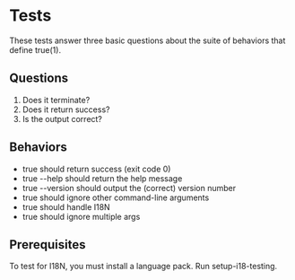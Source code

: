# Tests

These tests answer three basic questions about the suite of behaviors that define true(1).


## Questions

1. Does it terminate?
1. Does it return success?
1. Is the output correct?

## Behaviors

- true should return success (exit code 0)
- true --help should return the help message
- true --version should output the (correct) version number
- true should ignore other command-line arguments
- true should handle I18N
- true should ignore multiple args

## Prerequisites

To test for I18N, you must install a language pack.
Run setup-i18-testing.
